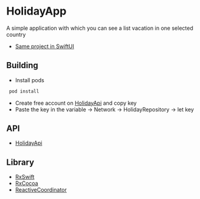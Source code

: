 # HolidayApp
A simple application with which you can see a list vacation in one selected country
- [Same project in SwiftUI](https://github.com/enqq/HolidayApp_SwiftUI)

## Building
 - Install pods
 
```bash
 pod install 
```
- Create free account on [HolidayApi](https://holidayapi.com) and copy key 
- Paste the key in the variable -> Network -> HolidayRepository -> let key

## API
- [HolidayApi](https://holidayapi.com)

## Library

- [RxSwift](https://github.com/ReactiveX/RxSwift)
- [RxCocoa](https://github.com/ReactiveX/RxSwift)  
- [ReactiveCoordinator](https://github.com/zafarivaev/ReactiveCoordinator)

